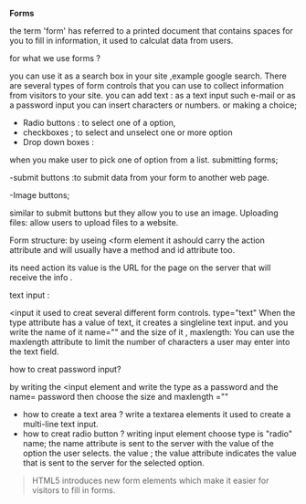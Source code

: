 **Forms**

the term 'form' has referred to a printed document that contains spaces for you to fill in information, it used to calculat data from users.

for what we use forms ?

you can use it as a search box in your site ,example google search.
There are several types of form controls that
you can use to collect information from visitors to your site.
you can add text : as a text input such e-mail
or as a password input you can insert characters or numbers.
or making a choice;
- Radio buttons : to select one of a option,
- checkboxes ; to select and unselect one or more option 
- Drop down boxes :

 when you make user to pick one of option from a list.
submitting forms;

-submit buttons :to submit data from your form to another web page.

-Image buttons;

similar to submit buttons but they allow you to use an image.
Uploading files: allow users to upload files to a website.

Form structure:
by useing <form element  it ashould carry the action attribute and will usually have a method and id attribute too.

its need action its value is the URL for the page on the server that will receive the info .

 text input : 

<input it used to creat several different form controls.
type="text"
When the type attribute has a value of text, it creates a singleline text input.
and you write the name of it name="" and the size of it ,
 maxlength: You can use the maxlength attribute to limit the number of characters a user may enter into the text field.

how to creat password input?

by writing the <input element and write the type as a password and the name= password then choose the size and maxlength =""
- how to create a text area ?
write a textarea elements it used to create a multi-line text input.
- how to creat radio button ?
writing input element choose type is "radio"
name; the name attribute is sent to the server with the value of the option the user selects.
the value ; the value attribute indicates
the value that is sent to the server for the selected option.


>HTML5 introduces new form elements which make it
easier for visitors to fill in forms.